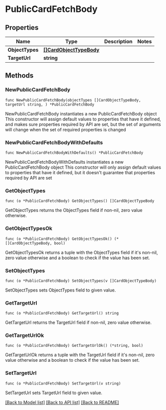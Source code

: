 # PublicCardFetchBody

## Properties

Name | Type | Description | Notes
------------ | ------------- | ------------- | -------------
**ObjectTypes** | [**[]CardObjectTypeBody**](CardObjectTypeBody.md) |  | 
**TargetUrl** | **string** |  | 

## Methods

### NewPublicCardFetchBody

`func NewPublicCardFetchBody(objectTypes []CardObjectTypeBody, targetUrl string, ) *PublicCardFetchBody`

NewPublicCardFetchBody instantiates a new PublicCardFetchBody object
This constructor will assign default values to properties that have it defined,
and makes sure properties required by API are set, but the set of arguments
will change when the set of required properties is changed

### NewPublicCardFetchBodyWithDefaults

`func NewPublicCardFetchBodyWithDefaults() *PublicCardFetchBody`

NewPublicCardFetchBodyWithDefaults instantiates a new PublicCardFetchBody object
This constructor will only assign default values to properties that have it defined,
but it doesn't guarantee that properties required by API are set

### GetObjectTypes

`func (o *PublicCardFetchBody) GetObjectTypes() []CardObjectTypeBody`

GetObjectTypes returns the ObjectTypes field if non-nil, zero value otherwise.

### GetObjectTypesOk

`func (o *PublicCardFetchBody) GetObjectTypesOk() (*[]CardObjectTypeBody, bool)`

GetObjectTypesOk returns a tuple with the ObjectTypes field if it's non-nil, zero value otherwise
and a boolean to check if the value has been set.

### SetObjectTypes

`func (o *PublicCardFetchBody) SetObjectTypes(v []CardObjectTypeBody)`

SetObjectTypes sets ObjectTypes field to given value.


### GetTargetUrl

`func (o *PublicCardFetchBody) GetTargetUrl() string`

GetTargetUrl returns the TargetUrl field if non-nil, zero value otherwise.

### GetTargetUrlOk

`func (o *PublicCardFetchBody) GetTargetUrlOk() (*string, bool)`

GetTargetUrlOk returns a tuple with the TargetUrl field if it's non-nil, zero value otherwise
and a boolean to check if the value has been set.

### SetTargetUrl

`func (o *PublicCardFetchBody) SetTargetUrl(v string)`

SetTargetUrl sets TargetUrl field to given value.



[[Back to Model list]](../README.md#documentation-for-models) [[Back to API list]](../README.md#documentation-for-api-endpoints) [[Back to README]](../README.md)


